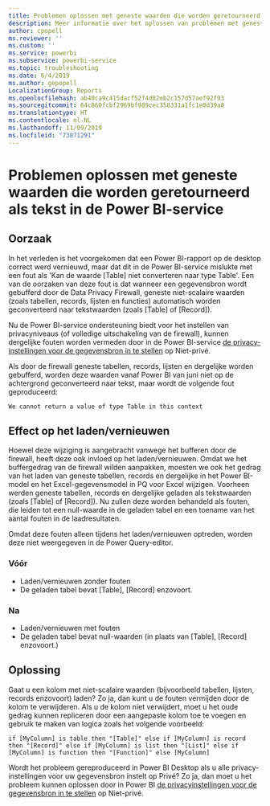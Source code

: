 ```yaml
---
title: Problemen oplossen met geneste waarden die worden geretourneerd als tekst in de Power BI-service
description: Meer informatie over het oplossen van problemen met geneste waarden die worden geconverteerd naar een tekenreeks bij het gebruik van onjuiste privacy-instellingen voor een gegevensbron
author: cpopell
ms.reviewer: ''
ms.custom: ''
ms.service: powerbi
ms.subservice: powerbi-service
ms.topic: troubleshooting
ms.date: 6/4/2019
ms.author: gepopell
LocalizationGroup: Reports
ms.openlocfilehash: ab40ca9c415dacf52f4d82eb2c157d57aef92f93
ms.sourcegitcommit: 64c860fcbf2969bf089cec358331a1fc1e0d39a8
ms.translationtype: HT
ms.contentlocale: nl-NL
ms.lasthandoff: 11/09/2019
ms.locfileid: "73871291"
---
```

# <a name="troubleshooting-nested-values-returned-as-text-in-power-bi-service"></a>Problemen oplossen met geneste waarden die worden geretourneerd als tekst in de Power BI-service

## <a name="cause"></a>Oorzaak

In het verleden is het voorgekomen dat een Power BI-rapport op de desktop correct werd vernieuwd, maar dat dit in de Power BI-service mislukte met een fout als 'Kan de waarde [Table] niet converteren naar type Table'. Een van de oorzaken van deze fout is dat wanneer een gegevensbron wordt gebufferd door de Data Privacy Firewall, geneste niet-scalaire waarden (zoals tabellen, records, lijsten en functies) automatisch worden geconverteerd naar tekstwaarden (zoals [Table] of [Record]).

Nu de Power BI-service ondersteuning biedt voor het instellen van privacyniveaus (of volledige uitschakeling van de firewall), kunnen dergelijke fouten worden vermeden door in de Power BI-service [de privacy-instellingen voor de gegevensbron in te stellen](https://powerbi.microsoft.com/blog/privacy-levels-for-cloud-data-sources/) op Niet-privé.

Als door de firewall geneste tabellen, records, lijsten en dergelijke worden gebufferd, worden deze waarden vanaf Power BI van juni niet op de achtergrond geconverteerd naar tekst, maar wordt de volgende fout geproduceerd: 

`We cannot return a value of type Table in this context`

## <a name="effect-on-loadrefresh"></a>Effect op het laden/vernieuwen

Hoewel deze wijziging is aangebracht vanwege het bufferen door de firewall, heeft deze ook invloed op het laden/vernieuwen. Omdat we het buffergedrag van de firewall wilden aanpakken, moesten we ook het gedrag van het laden van geneste tabellen, records en dergelijke in het Power BI-model en het Excel-gegevensmodel in PQ voor Excel wijzigen. Voorheen werden geneste tabellen, records en dergelijke geladen als tekstwaarden (zoals [Table] of [Record]). Nu zullen deze worden behandeld als fouten, die leiden tot een null-waarde in de geladen tabel en een toename van het aantal fouten in de laadresultaten.

Omdat deze fouten alleen tijdens het laden/vernieuwen optreden, worden deze niet weergegeven in de Power Query-editor.

### <a name="before"></a>Vóór

- Laden/vernieuwen zonder fouten
- De geladen tabel bevat [Table], [Record] enzovoort.
 

### <a name="after"></a>Na

- Laden/vernieuwen met fouten
- De geladen tabel bevat null-waarden (in plaats van [Table], [Record] enzovoort.)
 

## <a name="resolution"></a>Oplossing

Gaat u een kolom met niet-scalaire waarden (bijvoorbeeld tabellen, lijsten, records enzovoort) laden?
Zo ja, dan kunt u de fouten vermijden door de kolom te verwijderen.
Als u de kolom niet verwijdert, moet u het oude gedrag kunnen repliceren door een aangepaste kolom toe te voegen en gebruik te maken van logica zoals het volgende voorbeeld:

`if [MyColumn] is table then "[Table]" else if [MyColumn] is record then "[Record]" else if [MyColumn] is list then "[List]" else if [MyColumn] is function then "[Function]" else [MyColumn]`

Wordt het probleem gereproduceerd in Power BI Desktop als u alle privacy-instellingen voor uw gegevensbron instelt op Privé?
Zo ja, dan moet u het probleem kunnen oplossen door in Power BI [de privacyinstellingen voor de gegevensbron in te stellen](https://powerbi.microsoft.com/blog/privacy-levels-for-cloud-data-sources/) op Niet-privé.
